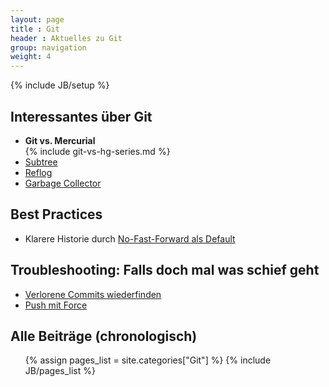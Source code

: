 ```yaml
---
layout: page
title : Git
header : Aktuelles zu Git
group: navigation
weight: 4
---
```

{% include JB/setup %}

Interessantes über Git
----------------------

 * **Git vs. Mercurial**
   <br>
   {% include git-vs-hg-series.md %}
 * [Subtree](Git/2012/08/10/git-subtree---alternative-zu-submodulen)
 * [Reflog](/Git/2012/05/09/reflog-fuer-bare-repositorys-in-git-einrichten)
 * [Garbage Collector](/Git/2012/05/28/wer-hat-angst-vor-dem-garbage-collector)

Best Practices
--------------

 * Klarere Historie durch [No-Fast-Forward als Default](Git/2012/10/12/no-fast-forward-als-default)

Troubleshooting: Falls doch mal was schief geht
-----------------------------------------------

 * [Verlorene Commits wiederfinden](/Git/2012/05/08/abgeschnittene-commits-zurueckholen)
 * [Push mit Force](/Git/2012/04/28/push-mit-force-in-git)


Alle Beiträge (chronologisch)
-----------------------------

<ul>
	{% assign pages_list = site.categories["Git"] %}  
	{% include JB/pages_list %}
</ul>

 


